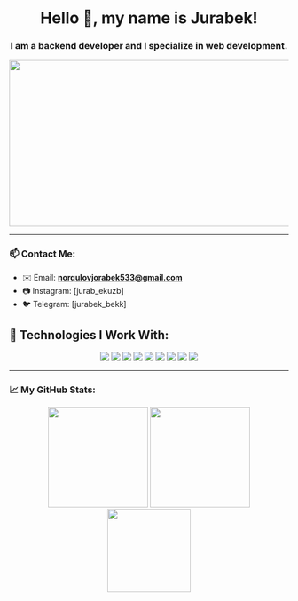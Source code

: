 <h1 align="center">Hello 👋, my name is Jurabek!</h1>
<h3 align="center">I am a backend developer and I specialize in web development.</h3>

<img src="https://media.giphy.com/media/qgQUggAC3Pfv687qPC/giphy.gif" width="800" height="300" />

---

### 📫 Contact Me:
- ✉️ Email: **norqulovjorabek533@gmail.com**
- 📷 Instagram: [jurab_ekuzb]
- 🐦 Telegram: [jurabek_bekk]


## 🚀 Technologies I Work With:
<div align="center">
  <img src="https://img.shields.io/badge/Python-3776AB?style=for-the-badge&logo=python&logoColor=white"/>
  <img src="https://img.shields.io/badge/Django-092E20?style=for-the-badge&logo=django&logoColor=white"/>
  <img src="https://img.shields.io/badge/DRF-ff1709?style=for-the-badge&logo=django&logoColor=white"/>
  <img src="https://img.shields.io/badge/Aiogram-00688C?style=for-the-badge&logo=telegram&logoColor=white"/>
  <img src="https://img.shields.io/badge/Java-007396?style=for-the-badge&logo=java&logoColor=white"/>
  <img src="https://img.shields.io/badge/JavaScript-F7DF1E?style=for-the-badge&logo=javascript&logoColor=black"/>
  <img src="https://img.shields.io/badge/HTML5-E34F26?style=for-the-badge&logo=html5&logoColor=white"/>
  <img src="https://img.shields.io/badge/CSS3-1572B6?style=for-the-badge&logo=css3&logoColor=white"/>
  <img src="https://img.shields.io/badge/Git-F05032?style=for-the-badge&logo=git&logoColor=white"/>
</div>



---

### 📈 My GitHub Stats:
<div align="center">
  <img src="https://github-readme-stats.vercel.app/api?username=jurabek-2&show_icons=true&theme=radical&count_private=true&hide_border=true" height="180"/>
  <img src="https://github-readme-streak-stats.herokuapp.com/?user=jurabek-2&theme=radical&hide_border=true" height="180"/>
  <br>
  <img src="https://github-readme-stats.vercel.app/api/top-langs/?username=jurabek-2&layout=compact&theme=radical&hide_border=true" height="150"/>
</div>

